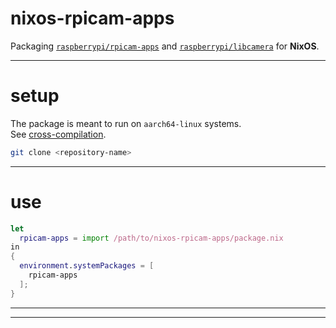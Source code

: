 # nixos-rpicam-apps

Packaging [`raspberrypi/rpicam-apps`](https://github.com/raspberrypi/rpicam-apps) and [`raspberrypi/libcamera`](https://github.com/raspberrypi/libcamera) for **NixOS**.

---

# setup

The package is meant to run on `aarch64-linux` systems.  
See [cross-compilation](https://nixos.wiki/wiki/Cross_Compiling).

```sh
git clone <repository-name>
```

---

# use

```nix
let
  rpicam-apps = import /path/to/nixos-rpicam-apps/package.nix
in
{
  environment.systemPackages = [
    rpicam-apps
  ];
}
```

---

---

#
